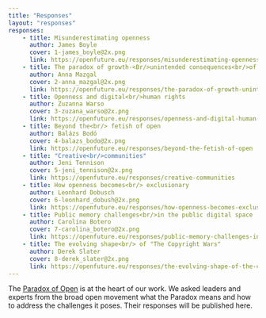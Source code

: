 ```yaml
---
title: "Responses"
layout: "responses"
responses:
    - title: Misunderestimating openness
      author: James Boyle
      cover: 1-james_boyle@2x.png
      link: https://openfuture.eu/responses/misunderestimating-openness
    - title: The paradox of growth-<Br/>unintended consequences<br/>of open
      author: Anna Mazgal
      cover: 2-anna_mazgal@2x.png
      link: https://openfuture.eu/responses/the-paradox-of-growth-unintended-consequences-of-open
    - title: Openness and digital<br/>human rights
      author: Zuzanna Warso
      cover: 3-zuzana_warso@2x.png
      link: https://openfuture.eu/responses/openness-and-digital-human-rights
    - title: Beyond the<br/> fetish of open
      author: Balázs Bodó
      cover: 4-balazs_bodo@2x.png
      link: https://openfuture.eu/responses/beyond-the-fetish-of-open
    - title: "Creative<br/>communities"
      author: Jeni Tennison
      cover: 5-jeni_tennison@2x.png
      link: https://openfuture.eu/responses/creative-communities
    - title: How openness becomes<br/> exclusionary
      author: Leonhard Dobusch
      cover: 6-leonhard_dobush@2x.png
      link: https://openfuture.eu/responses/how-openness-becomes-exclusionary
    - title: Public memory challenges<br/>in the public digital space
      author: Carolina Botero
      cover: 7-carolina_botero@2x.png
      link: https://openfuture.eu/responses/public-memory-challenges-in-the-public-digital-space
    - title: The evolving shape<br/> of "The Copyright Wars"
      author: Derek Slater
      cover: 8-derek_slater@2x.png
      link: https://openfuture.eu/responses/the-evolving-shape-of-the-copyright-wars
---
```

The <a href="http://paradox.openfuture.eu/">Paradox of Open</a> is at the heart of our work. We asked leaders and experts from the broad open movement what the Paradox means and how to address the challenges it poses. Their responses will be published here.
